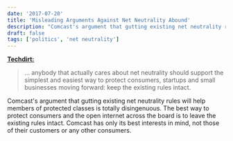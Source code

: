```yaml
---
date: '2017-07-20'
title: 'Misleading Arguments Against Net Neutrality Abound'
description: "Comcast's argument that gutting existing net neutrality rules will help members of protected classes is totally disingenuous. The best way to protect consumers and the open internet across the board is to leave the existing rules intact. Comcast has only its best interests in mind, not those of their customers or any other consumers."
draft: false
tags: ['politics', 'net neutrality']
---
```


**[Techdirt:](https://www.techdirt.com/2017/07/19/comcast-we-must-kill-net-neutrality-to-help-sick-disabled/)**

> ... anybody that actually cares about net neutrality should support the simplest and easiest way to protect consumers, startups and small businesses moving forward: keep the existing rules intact.<!-- excerpt -->

Comcast's argument that gutting existing net neutrality rules will help members of protected classes is totally disingenuous. The best way to protect consumers and the open internet across the board is to leave the existing rules intact. Comcast has only its best interests in mind, not those of their customers or any other consumers.
